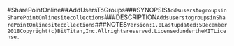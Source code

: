 #SharePointOnline##AddUsersToGroups###SYNOPSIS```AddsuserstogroupsinSharePointOnlinesitecollections```###DESCRIPTION```AddsuserstogroupsinSharePointOnlinesitecollections```###NOTES```Version:1.0Lastupdated:5December2018Copyright(c)BitTitan,Inc.Allrightsreserved.LicensedundertheMITLicense.```
